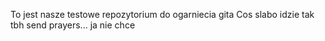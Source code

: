 To jest nasze testowe repozytorium do ogarniecia gita
Cos slabo idzie tak tbh 
send prayers... ja nie chce
